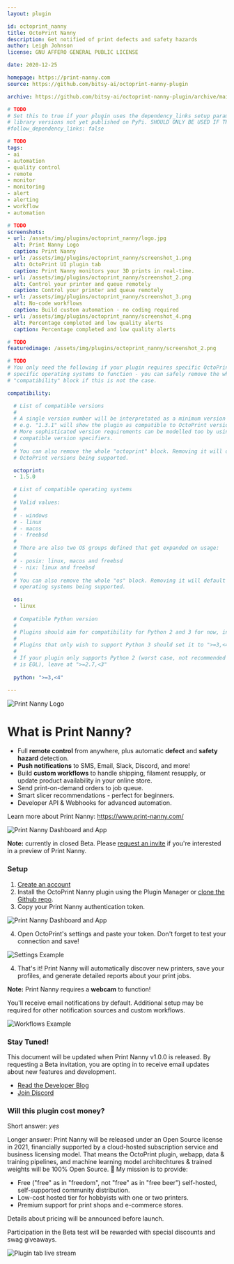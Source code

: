 ```yaml
---
layout: plugin

id: octoprint_nanny
title: OctoPrint Nanny
description: Get notified of print defects and safety hazards
author: Leigh Johnson
license: GNU AFFERO GENERAL PUBLIC LICENSE

date: 2020-12-25

homepage: https://print-nanny.com
source: https://github.com/bitsy-ai/octoprint-nanny-plugin

archive: https://github.com/bitsy-ai/octoprint-nanny-plugin/archive/main.zip

# TODO
# Set this to true if your plugin uses the dependency_links setup parameter to include
# library versions not yet published on PyPi. SHOULD ONLY BE USED IF THERE IS NO OTHER OPTION!
#follow_dependency_links: false

# TODO
tags:
- ai
- automation
- quality control
- remote
- monitor
- monitoring
- alert
- alerting
- workflow
- automation

# TODO
screenshots:
- url: /assets/img/plugins/octoprint_nanny/logo.jpg
  alt: Print Nanny Logo
  caption: Print Nanny
- url: /assets/img/plugins/octoprint_nanny/screenshot_1.png
  alt: OctoPrint UI plugin tab
  caption: Print Nanny monitors your 3D prints in real-time.
- url: /assets/img/plugins/octoprint_nanny/screenshot_2.png
  alt: Control your printer and queue remotely
  caption: Control your printer and queue remotely
- url: /assets/img/plugins/octoprint_nanny/screenshot_3.png
  alt: No-code workflows
  caption: Build custom automation - no coding required
- url: /assets/img/plugins/octoprint_nanny/screenshot_4.png
  alt: Percentage completed and low quality alerts
  caption: Percentage completed and low quality alerts

# TODO
featuredimage: /assets/img/plugins/octoprint_nanny/screenshot_2.png

# TODO
# You only need the following if your plugin requires specific OctoPrint versions or
# specific operating systems to function - you can safely remove the whole
# "compatibility" block if this is not the case.

compatibility:

  # List of compatible versions
  #
  # A single version number will be interpretated as a minimum version requirement,
  # e.g. "1.3.1" will show the plugin as compatible to OctoPrint versions 1.3.1 and up.
  # More sophisticated version requirements can be modelled too by using PEP440
  # compatible version specifiers.
  #
  # You can also remove the whole "octoprint" block. Removing it will default to all
  # OctoPrint versions being supported.

  octoprint:
  - 1.5.0

  # List of compatible operating systems
  #
  # Valid values:
  #
  # - windows
  # - linux
  # - macos
  # - freebsd
  #
  # There are also two OS groups defined that get expanded on usage:
  #
  # - posix: linux, macos and freebsd
  # - nix: linux and freebsd
  #
  # You can also remove the whole "os" block. Removing it will default to all
  # operating systems being supported.

  os:
  - linux
  
  # Compatible Python version
  #
  # Plugins should aim for compatibility for Python 2 and 3 for now, in which case the value should be ">=2.7,<4".
  #
  # Plugins that only wish to support Python 3 should set it to ">=3,<4". 
  #
  # If your plugin only supports Python 2 (worst case, not recommended for newly developed plugins since Python 2
  # is EOL), leave at ">=2.7,<3"
  
  python: ">=3,<4"

---
```


![Print Nanny Logo](/assets/img/plugins/octoprint_nanny/logo.jpg)


# What is Print Nanny?

* Full **remote control** from anywhere, plus automatic **defect** and **safety hazard** detection.
* **Push notifications** to SMS, Email, Slack, Discord, and more! 
* Build **custom workflows** to handle shipping, filament resupply, or update product availability in your online store.
* Send print-on-demand orders to job queue.
* Smart slicer recommendations - perfect for beginners.
* Developer API & Webhooks for advanced automation.

Learn more about Print Nanny: https://www.print-nanny.com/

![Print Nanny Dashboard and App](/assets/img/plugins/octoprint_nanny/screenshot_2.png)


**Note:** currently in closed Beta. Please [request an invite](https://www.print-nanny.com/request-invite/) if you're interested in a preview of Print Nanny.

### Setup

1. [Create an account](https://www.print-nanny.com/request-invite/)
2. Install the OctoPrint Nanny plugin using the Plugin Manager or [clone the Github repo](https://github.com/bitsy-ai/octoprint-nanny-plugin).
3. Copy your Print Nanny authentication token.

![Print Nanny Dashboard and App](/assets/img/plugins/octoprint_nanny/screenshot_4.png)

4. Open OctoPrint's settings and paste your token. Don't forget to test your connection and save!


![Settings Example](/assets/img/plugins/octoprint_nanny/screenshot_5.png)


4. That's it! Print Nanny will automatically discover new printers, save your profiles, and generate detailed reports about your print jobs.

**Note:** Print Nanny requires a **webcam** to function!

You'll receive email notifications by default. Additional setup may be required for other notification sources and custom workflows.

![Workflows Example](/assets/img/plugins/octoprint_nanny/screenshot_3.png)


### Stay Tuned!

This document will be updated when Print Nanny v1.0.0 is released. By requesting a Beta invitation, you are opting in to receive email updates about new features and development.

* [Read the Developer Blog](https://www.bitsy.ai/automate-bounding-box-annotation-with-tensorflow-and-automl/)
* [Join Discord](https://discord.gg/YK7qnv5KjB)


### Will this plugin cost money?

Short answer: _yes_

Longer answer: Print Nanny will be released under an Open Source license in 2021, financially supported by a cloud-hosted subscription service and business licensing model. That means the OctoPrint plugin, webapp, data & training pipelines, and machine learning model architechtures & trained weights will be 100% Open Source. 🦾 My mission is to provide:

* Free ("free" as in "freedom", not "free" as in "free beer") self-hosted, self-supported community distribution.
* Low-cost hosted tier for hobbyists with one or two printers.
* Premium support for print shops and e-commerce stores.

Details about pricing will be announced before launch. 

Participation in the Beta test will be rewarded with special discounts and swag giveaways.


![Plugin tab live stream](/assets/img/plugins/octoprint_nanny/screenshot_1.png)
